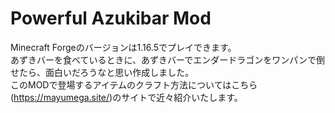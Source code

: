 # Powerful Azukibar Mod

Minecraft Forgeのバージョンは1.16.5でプレイできます。
<br>
あずきバーを食べているときに、あずきバーでエンダードラゴンをワンパンで倒せたら、面白いだろうなと思い作成しました。
<br>
このMODで登場するアイテムのクラフト方法についてはこちら(https://mayumega.site/)のサイトで近々紹介いたします。

